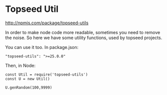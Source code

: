 # Topseed Util 

<http://npmjs.com/package/topseed-utils>

In order to make node code more readable, sometimes you need to remove the noise.
So here we have some utility functions, used by topseed projects. 

You can use it too. In package.json:

	"topseed-utils": ">=25.0.0"

Then, in Node:

	const Util = require('topseed-utils')
	const U = new Util() 

	U.genRandom(100,9999)